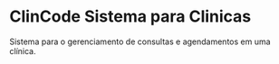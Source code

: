 # ClinCode Sistema para Clinicas
 Sistema para o gerenciamento de consultas e agendamentos em uma clínica.
